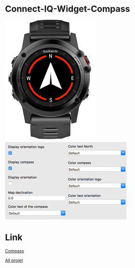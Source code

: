 # Connect-IQ-Widget-Compass
![0](https://github.com/ravenfeld/Connect-IQ-Widget-Compass/blob/develop/screenshot/0.png)
![0](https://github.com/ravenfeld/Connect-IQ-Widget-Compass/blob/develop/screenshot/1.png)

# Link
[Compass](https://apps.garmin.com/fr-FR/apps/dbfd3b94-13af-49ad-a7dc-0f6b6604695c)

[All projet](https://apps.garmin.com/fr-FR/developer/9a164185-3030-48d9-9aef-f5351abe70d8/apps)
